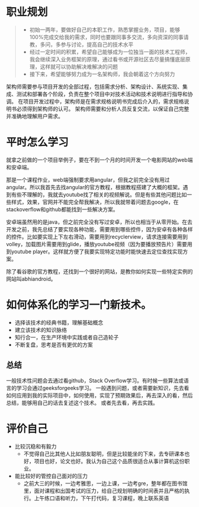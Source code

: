 # 职业规划
> - 初始一两年，要做好自己的本职工作，熟悉掌握业务，项目，能够100%完成交给我的需求，同时也要跟同事多交流，多向资深的同事请教，多问，多参与讨论，提高自己的技术水平
> - 经过一定时间的积累，希望自己能够成为一位独当一面的技术工程师，我会继续深入业务框架的原理，通过看书或开源社区去尽量搞懂底层原理，这样就可以协助解决难解决的问题
> - 接下来，希望能够努力成为一名架构师，我会朝着这个方向努力

架构师需要参与项目开发的全部过程，包括需求分析、架构设计、系统实现、集成、测试和部署各个阶段，负责在整个项目中对技术活动和技术说明进行指导和协调。 在项目开发过程中，架构师是在需求规格说明书完成后介入的，需求规格说明书必须得到架构师的认可。 架构师需要和分析人员反复交流，以保证自己完整并准确地理解用户需求。

# 平时怎么学习
就拿之前做的一个项目举例子，要在不到一个月的时间开发一个电影网站的web端和安卓端。

那是一个课程作业，web端强制要求用angular，但我之前完全没有用过angular。所以我首先去找angular的官方教程，根据教程搭建了大概的框架。遇到有些不理解的，我就去youtube找了相关的视频解说。但是有些其他问题比如一些样式，效果，官网并不能完全帮我解决，所以我就带着问题去google，在stackoverflow和github都能找到一些解决方案。

安卓端虽然用的是java，但之前完全没有写过安卓，所以也相当于从零开始。在去开发之前，我先总结了要实现各种功能，需要用到哪些控件，因为安卓有各种各样的控件。比如要实现上下左右滑动，需要用到recyclerview，请求连接需要用到volley，加载图片需要用到glide，播放youtube视频（因为要播放预告片）需要用到youtube player。这样就方便了我要实现特定功能时能快速去定位查找实现方案。

除了看谷歌的官方教程，还找到一个很好的网站，是教你如何实现一些特定实例的网站叫abhiandroid。


# 如何体系化的学习一门新技术。

- 选择该技术的经典书籍，理解基础概念 
- 建立该技术的知识脉络 
- 知行合一，在生产环境中实践或者自己造轮子
- 不断复盘，思考是否有更优的方案

## 总结
一般技术性问题会去通过看github，Stack Overflow学习。有时候一些算法或语言的学习会通过geeksforgeeks学习。
一般遇到问题，或者需要新知识，先去看如何应用到我的实际项目中，如何使用，实现了预期效果后，再去深入的看，然后总结，能够用自己的话去复述这个技术。
或者先去看，再去实践。

# 评价自己
- 比较沉稳和有毅力
  - 不觉得自己比其他人比如朋友聪明，但是比较能坐的下来，去专研课本也好，项目也好，论文也好。我认为自己这个品质很适合从事计算机这份职业。
- 能比较好的管控自己面对的压力
  - 之前大三的时候，一边考雅思，一边上课，一边考gre，整年都在图书馆里，面对课程和出国考试的压力，给自己规划明确的时间表并且严格的执行。上午练口语和听力，下午打代码，复习课程，晚上联系英语